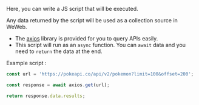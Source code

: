 Here, you can write a JS script that will be executed.

Any data returned by the script will be used as a collection source in WeWeb.

- The [axios](https://axios-http.com/) library is provided for you to query APIs easily.
- This script will run as an `async` function. You can `await` data and you need to `return` the data at the end.

Example script :

```jsx
const url = 'https://pokeapi.co/api/v2/pokemon?limit=100&offset=200';

const response = await axios.get(url);

return response.data.results;
```
